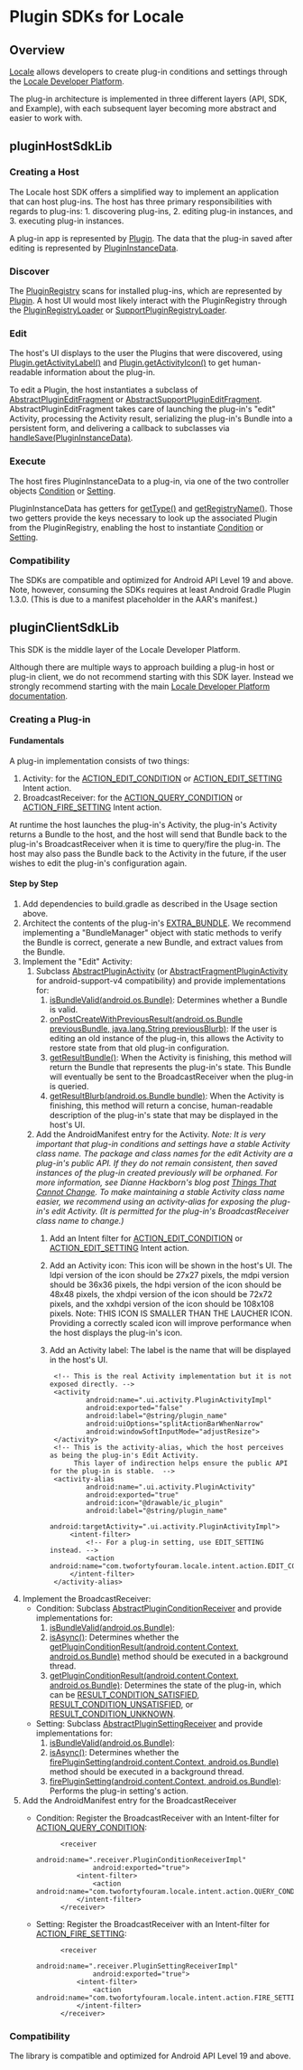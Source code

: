 # Plugin SDKs for Locale
## Overview
[Locale](https://play.google.com/store/apps/details?id=com.twofortyfouram.locale) allows developers to create plug-in conditions and settings through the [Locale Developer Platform](http://www.twofortyfouram.com/developer).

The plug-in architecture is implemented in three different layers (API, SDK, and Example), with each subsequent layer becoming more abstract and easier to work with.


## pluginHostSdkLib
### Creating a Host
The Locale host SDK offers a simplified way to implement an application that can host plug-ins.  The host has three primary responsibilities with regards to plug-ins: 1. discovering plug-ins, 2. editing plug-in instances, and 3. executing plug-in instances.

A plug-in app is represented by [Plugin](https://twofortyfouram.github.io/android-plugin-host-sdk-for-locale/com/twofortyfouram/locale/sdk/host/model/Plugin.html).  The data that the plug-in saved after editing is represented by [PluginInstanceData](https://twofortyfouram.github.io/android-plugin-host-sdk-for-locale/com/twofortyfouram/locale/sdk/host/model/PluginInstanceData.html).

### Discover
The [PluginRegistry](https://twofortyfouram.github.io/android-plugin-host-sdk-for-locale/com/twofortyfouram/locale/sdk/host/api/PluginRegistry.html) scans for installed plug-ins, which are represented by [Plugin](https://twofortyfouram.github.io/android-plugin-host-sdk-for-locale/com/twofortyfouram/locale/sdk/host/model/Plugin.html).  A host UI would most likely interact with the PluginRegistry through the [PluginRegistryLoader](https://twofortyfouram.github.io/android-plugin-host-sdk-for-locale/com/twofortyfouram/locale/sdk/host/ui/loader/PluginRegistryLoader.html) or [SupportPluginRegistryLoader](https://twofortyfouram.github.io/android-plugin-host-sdk-for-locale/com/twofortyfouram/locale/sdk/host/ui/loader/SupportPluginRegistryLoader.html).

### Edit
The host's UI displays to the user the Plugins that were discovered, using [Plugin.getActivityLabel()](https://twofortyfouram.github.io/android-plugin-host-sdk-for-locale/com/twofortyfouram/locale/sdk/host/model/Plugin.html#getActivityLabel-android.content.Context-) and [Plugin.getActivityIcon()](https://twofortyfouram.github.io/android-plugin-host-sdk-for-locale/com/twofortyfouram/locale/sdk/host/model/Plugin.html#getActivityIcon-android.content.Context-) to get human-readable information about the plug-in.

To edit a Plugin, the host instantiates a subclass of [AbstractPluginEditFragment](https://twofortyfouram.github.io/android-plugin-host-sdk-for-locale/com/twofortyfouram/locale/sdk/host/ui/fragment/AbstractPluginEditFragment.html) or [AbstractSupportPluginEditFragment](https://twofortyfouram.github.io/android-plugin-host-sdk-for-locale/com/twofortyfouram/locale/sdk/host/ui/fragment/AbstractSupportPluginEditFragment.html). AbstractPluginEditFragment takes care of launching the plug-in's "edit" Activity, processing the Activity result, serializing the plug-in's Bundle into a persistent form, and delivering a callback to subclasses via [handleSave(PluginInstanceData)](https://twofortyfouram.github.io/android-plugin-host-sdk-for-locale/com/twofortyfouram/locale/sdk/host/ui/fragment/IPluginEditFragment.html#handleSave-com.twofortyfouram.locale.sdk.host.model.Plugin-com.twofortyfouram.locale.sdk.host.model.PluginInstanceData-).

### Execute
The host fires PluginInstanceData to a plug-in, via one of the two controller objects [Condition](https://twofortyfouram.github.io/android-plugin-host-sdk-for-locale/com/twofortyfouram/locale/sdk/host/api/Condition.html) or [Setting](https://twofortyfouram.github.io/android-plugin-host-sdk-for-locale/com/twofortyfouram/locale/sdk/host/api/Setting.html).

PluginInstanceData has getters for [getType()](https://twofortyfouram.github.io/android-plugin-host-sdk-for-locale/com/twofortyfouram/locale/sdk/host/model/PluginType.html) and [getRegistryName()](https://twofortyfouram.github.io/android-plugin-host-sdk-for-locale/com/twofortyfouram/locale/sdk/host/model/PluginInstanceData.html#getRegistryName--).  Those two getters provide the keys necessary to look up the associated Plugin from the PluginRegistry, enabling the host to instantiate [Condition](https://twofortyfouram.github.io/android-plugin-host-sdk-for-locale/com/twofortyfouram/locale/sdk/host/api/Condition.html) or [Setting](https://twofortyfouram.github.io/android-plugin-host-sdk-for-locale/com/twofortyfouram/locale/sdk/host/api/Setting.html).

### Compatibility
The SDKs are compatible and optimized for Android API Level 19 and above.  Note, however, consuming the SDKs requires at least Android Gradle Plugin 1.3.0. (This is due to a manifest placeholder in the AAR's manifest.)


<!--
### Download
The library is published as an artifact to jCenter.  To use the library, the jCenter repository and the artifact need to be added to your build script.

The build.gradle repositories section would look something like the following:

    repositories {
        jcenter()
    }

And the dependencies section would look something like this:
    
    dependencies {
        compile group:'com.twofortyfouram', name:'android-plugin-host-sdk-for-locale', version:'[2.0.3,3.0['
    }


### History
* 1.0.0: Initial release
* 2.0.0: Update transitive dependency on [plug-in-client-sdk-for-locale](https://twofortyfouram.github.io/android-plugin-client-sdk-for-locale) to a major new version.  Although the host SDK APIs didn't change, the dependency change could break downstream clients hence a major new version.
* 2.0.1: Fix state management of AbstractPluginEditFragment and AbstractSupportPluginEditFragment.  Fix PluginPackageScanner bug detected by lint.
* 2.0.2: Fix detection of changing plug-ins after initial scan.
* 2.0.3: Fix compatibility with AAPT2 in Android Gradle Plugin 3.0.0-alpha2.
-->
## pluginClientSdkLib
This SDK is the middle layer of the Locale Developer Platform.

Although there are multiple ways to approach building a plug-in host or plug-in client, we do not recommend starting with this SDK layer.  Instead we strongly recommend starting with the main [Locale Developer Platform documentation](http://www.twofortyfouram.com/developer).

### Creating a Plug-in
#### Fundamentals
A plug-in implementation consists of two things:

1. Activity: for the [ACTION_EDIT_CONDITION](http://twofortyfouram.github.io/android-plugin-api-for-locale/com/twofortyfouram/locale/api/Intent.html#ACTION_EDIT_CONDITION) or [ACTION_EDIT_SETTING](http://twofortyfouram.github.io/android-plugin-api-for-locale/com/twofortyfouram/locale/api/Intent.html#ACTION_EDIT_SETTING) Intent action.
1. BroadcastReceiver: for the [ACTION_QUERY_CONDITION](http://twofortyfouram.github.io/android-plugin-api-for-locale/com/twofortyfouram/locale/api/Intent.html#ACTION_QUERY_CONDITION) or [ACTION_FIRE_SETTING](http://twofortyfouram.github.io/android-plugin-api-for-locale/com/twofortyfouram/locale/api/Intent.html#ACTION_FIRE_SETTING) Intent action.

At runtime the host launches the plug-in's Activity, the plug-in's Activity returns a Bundle to the host, and the host will send that Bundle back to the plug-in's BroadcastReceiver when it is time to query/fire the plug-in.  The host may also pass the Bundle back to the Activity in the future, if the user wishes to edit the plug-in's configuration again.


#### Step by Step
1. Add dependencies to build.gradle as described in the Usage section above.
1. Architect the contents of the plug-in's [EXTRA_BUNDLE](http://twofortyfouram.github.io/android-plugin-api-for-locale/com/twofortyfouram/locale/api/Intent.html#EXTRA_BUNDLE).  We recommend implementing a "BundleManager" object with static methods to verify the Bundle is correct, generate a new Bundle, and extract values from the Bundle.  
1. Implement the "Edit" Activity:
    1. Subclass [AbstractPluginActivity](http://twofortyfouram.github.io/android-plugin-client-sdk-for-locale/com/twofortyfouram/locale/sdk/client/ui/activity/AbstractPluginActivity.html) (or [AbstractFragmentPluginActivity](http://twofortyfouram.github.io/android-plugin-client-sdk-for-locale/com/twofortyfouram/locale/sdk/client/ui/activity/AbstractFragmentPluginActivity.html) for android-support-v4 compatibility) and provide implementations for:
        1. [isBundleValid(android.os.Bundle)](http://twofortyfouram.github.io/android-plugin-client-sdk-for-locale/com/twofortyfouram/locale/sdk/client/ui/activity/AbstractPluginActivity.html#isBundleValid(android.os.Bundle)): Determines whether a Bundle is valid.
        1. [onPostCreateWithPreviousResult(android.os.Bundle previousBundle, java.lang.String previousBlurb)](http://twofortyfouram.github.io/android-plugin-client-sdk-for-locale/com/twofortyfouram/locale/sdk/client/ui/activity/AbstractPluginActivity.html#onPostCreateWithPreviousResult(android.os.Bundle,%20java.lang.String)): If the user is editing an old instance of the plug-in, this allows the Activity to restore state from that old plug-in configuration.
        1. [getResultBundle()](http://twofortyfouram.github.io/android-plugin-client-sdk-for-locale/com/twofortyfouram/locale/sdk/client/ui/activity/AbstractPluginActivity.html#getResultBundle()): When the Activity is finishing, this method will return the Bundle that represents the plug-in's state.  This Bundle will eventually be sent to the BroadcastReceiver when the plug-in is queried.
        1. [getResultBlurb(android.os.Bundle bundle)](http://twofortyfouram.github.io/android-plugin-client-sdk-for-locale/com/twofortyfouram/locale/sdk/client/ui/activity/AbstractPluginActivity.html#getResultBlurb(android.os.Bundle)): When the Activity is finishing, this method will return a concise, human-readable description of the plug-in's state that may be displayed in the host's UI.
    1. Add the AndroidManifest entry for the Activity.  *Note: It is very important that plug-in conditions and settings have a stable Activity class name.  The package and class names for the edit Activity are a plug-in's public API.  If they do not remain consistent, then saved instances of the plug-in created previously will be orphaned.  For more information, see Dianne Hackborn's blog post [Things That Cannot Change](http://android-developers.blogspot.com/2011/06/things-that-cannot-change.html).  To make maintaining a stable Activity class name easier, we recommend using an activity-alias for exposing the plug-in's edit Activity.  (It is permitted for the plug-in's BroadcastReceiver class name to change.)*
        1. Add an Intent filter for [ACTION_EDIT_CONDITION](http://twofortyfouram.github.io/android-plugin-api-for-locale/com/twofortyfouram/locale/api/Intent.html#ACTION_EDIT_CONDITION) or [ACTION_EDIT_SETTING](http://twofortyfouram.github.io/android-plugin-api-for-locale/com/twofortyfouram/locale/api/Intent.html#ACTION_EDIT_SETTING) Intent action.
        1. Add an Activity icon: This icon will be shown in the host's UI.  The ldpi version of the icon should be 27x27 pixels, the mdpi version should be 36x36 pixels, the hdpi version of the icon should be 48x48 pixels, the xhdpi version of the icon should be 72x72 pixels, and the xxhdpi version of the icon should be 108x108 pixels.  Note: THIS ICON IS SMALLER THAN THE LAUCHER ICON.  Providing a correctly scaled icon will improve performance when the host displays the plug-in's icon.
        1. Add an Activity label: The label is the name that will be displayed in the host's UI.

                <!-- This is the real Activity implementation but it is not exposed directly. -->
                <activity
                        android:name=".ui.activity.PluginActivityImpl"
                        android:exported="false"
                        android:label="@string/plugin_name"
                        android:uiOptions="splitActionBarWhenNarrow"
                        android:windowSoftInputMode="adjustResize">
                </activity>
                <!-- This is the activity-alias, which the host perceives as being the plug-in's Edit Activity.
                     This layer of indirection helps ensure the public API for the plug-in is stable.  -->
                <activity-alias
                        android:name=".ui.activity.PluginActivity"
                        android:exported="true"
                        android:icon="@drawable/ic_plugin"
                        android:label="@string/plugin_name"
                        android:targetActivity=".ui.activity.PluginActivityImpl">
                    <intent-filter>
                        <!-- For a plug-in setting, use EDIT_SETTING instead. -->
                        <action android:name="com.twofortyfouram.locale.intent.action.EDIT_CONDITION"/>
                    </intent-filter>
                </activity-alias>
1. Implement the BroadcastReceiver:
    * Condition: Subclass [AbstractPluginConditionReceiver](http://twofortyfouram.github.io/android-plugin-client-sdk-for-locale/com/twofortyfouram/locale/sdk/client/receiver/AbstractPluginConditionReceiver.html) and provide implementations for:
        1. [isBundleValid(android.os.Bundle)](http://twofortyfouram.github.io/android-plugin-client-sdk-for-locale/com/twofortyfouram/locale/sdk/client/receiver/AbstractPluginConditionReceiver.html#isBundleValid(android.os.Bundle)): 
        1. [isAsync()](http://twofortyfouram.github.io/android-plugin-client-sdk-for-locale/com/twofortyfouram/locale/sdk/client/receiver/AbstractPluginConditionReceiver.html#isAsync()): Determines whether the [getPluginConditionResult(android.content.Context, android.os.Bundle)](http://twofortyfouram.github.io/android-plugin-client-sdk-for-locale/com/twofortyfouram/locale/sdk/client/receiver/AbstractPluginConditionReceiver.html#getPluginConditionResult(android.content.Context,%20android.os.Bundle)) method should be executed in a background thread.
        1. [getPluginConditionResult(android.content.Context, android.os.Bundle)](http://twofortyfouram.github.io/android-plugin-client-sdk-for-locale/com/twofortyfouram/locale/sdk/client/receiver/AbstractPluginConditionReceiver.html#getPluginConditionResult(android.content.Context,%20android.os.Bundle)): Determines the state of the plug-in, which can be [RESULT_CONDITION_SATISFIED](http://twofortyfouram.github.io/android-plugin-api-for-locale/com/twofortyfouram/locale/api/Intent.html#RESULT_CONDITION_SATISFIED), [RESULT_CONDITION_UNSATISFIED](http://twofortyfouram.github.io/android-plugin-api-for-locale/com/twofortyfouram/locale/api/Intent.html#RESULT_CONDITION_UNSATISFIED), or [RESULT_CONDITION_UNKNOWN](http://twofortyfouram.github.io/android-plugin-api-for-locale/com/twofortyfouram/locale/api/Intent.html#RESULT_CONDITION_UNKNOWN).
    * Setting: Subclass [AbstractPluginSettingReceiver](http://twofortyfouram.github.io/android-plugin-client-sdk-for-locale/com/twofortyfouram/locale/sdk/client/receiver/AbstractPluginSettingReceiver.html) and provide implementations for:
        1. [isBundleValid(android.os.Bundle)](http://twofortyfouram.github.io/android-plugin-client-sdk-for-locale/com/twofortyfouram/locale/sdk/client/receiver/AbstractPluginSettingReceiver.html#isBundleValid(android.os.Bundle)): 
        1. [isAsync()](http://twofortyfouram.github.io/android-plugin-client-sdk-for-locale/com/twofortyfouram/locale/sdk/client/receiver/AbstractPluginSettingReceiver.html#isAsync()): Determines whether the [firePluginSetting(android.content.Context, android.os.Bundle)](http://twofortyfouram.github.io/android-plugin-client-sdk-for-locale/com/twofortyfouram/locale/sdk/client/receiver/AbstractPluginSettingReceiver.html#firePluginSetting(android.content.Context,%20android.os.Bundle)) method should be executed in a background thread.
        1. [firePluginSetting(android.content.Context, android.os.Bundle)](http://twofortyfouram.github.io/android-plugin-client-sdk-for-locale/com/twofortyfouram/locale/sdk/client/receiver/AbstractPluginSettingReceiver.html#firePluginSetting(android.content.Context,%20android.os.Bundle)): Performs the plug-in setting's action.
1. Add the AndroidManifest entry for the BroadcastReceiver
    * Condition: Register the BroadcastReceiver with an Intent-filter for [ACTION_QUERY_CONDITION](http://twofortyfouram.github.io/android-plugin-api-for-locale/com/twofortyfouram/locale/api/Intent.html#ACTION_QUERY_CONDITION):

                <receiver
                        android:name=".receiver.PluginConditionReceiverImpl"
                        android:exported="true">
                    <intent-filter>
                        <action android:name="com.twofortyfouram.locale.intent.action.QUERY_CONDITION"/>
                    </intent-filter>
                </receiver>
    * Setting: Register the BroadcastReceiver with an Intent-filter for [ACTION_FIRE_SETTING](http://twofortyfouram.github.io/android-plugin-api-for-locale/com/twofortyfouram/locale/api/Intent.html#ACTION_FIRE_SETTING):

                <receiver
                        android:name=".receiver.PluginSettingReceiverImpl"
                        android:exported="true">
                    <intent-filter>
                        <action android:name="com.twofortyfouram.locale.intent.action.FIRE_SETTING"/>
                    </intent-filter>
                </receiver>

### Compatibility
The library is compatible and optimized for Android API Level 19 and above.

<!-- 
### Download
The library is published as an artifact to jCenter.  To use the library, the jCenter repository and the artifact need to be added to your build script.

The build.gradle repositories section would look something like the following:

    repositories {
        jcenter()
    }

And the dependencies section would look something like this:

    dependencies {
        compile group:'com.twofortyfouram', name:'android-plugin-client-sdk-for-locale', version:'[4.0.3, 5.0['
    }

### History
* 1.0.0: Initial release
* 1.0.1: Fix diffing of plug-in edits.  Thanks @jkane001 for reporting this issue!
* 1.1.0: Support for Material Design and appcompat-v7
* 2.0.0: Update spackleLib dependency to 2.0.0
* 3.0.0
    * Remove AbstractLocalePluginActivity and AbstractLocaleFragmentPluginActivity.  These deprecated Activities implemented UI logic, while this SDK should only responsible for communicating with the host.
    * Rename AbstractPluginConditionReceiver.getPluginConditionState(Context, Bundle) to be more internally consistent.
* 4.0.0: Remove strings and resources that were previously used by AbstractLocalePluginActivity and AbstractLocaleFragmentPluginActivity.
* 4.0.1: Fix visibility of Activity onPostCreate().  Thanks @ddykhoff for reporting this issue!
* 4.0.2: Fix async plug-in settings.  Thanks @giech for reporting this issue!
* 4.0.3: Fix compatibility with AAPT2 in Android Gradle Plugin 3.0.0-alpha2.
-->
